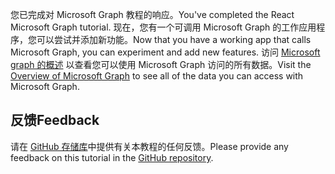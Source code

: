 <!-- markdownlint-disable MD002 MD041 -->

<span data-ttu-id="557d8-101">您已完成对 Microsoft Graph 教程的响应。</span><span class="sxs-lookup"><span data-stu-id="557d8-101">You've completed the React Microsoft Graph tutorial.</span></span> <span data-ttu-id="557d8-102">现在，您有一个可调用 Microsoft Graph 的工作应用程序，您可以尝试并添加新功能。</span><span class="sxs-lookup"><span data-stu-id="557d8-102">Now that you have a working app that calls Microsoft Graph, you can experiment and add new features.</span></span> <span data-ttu-id="557d8-103">访问 [Microsoft graph 的概述](/graph/overview) 以查看您可以使用 Microsoft Graph 访问的所有数据。</span><span class="sxs-lookup"><span data-stu-id="557d8-103">Visit the [Overview of Microsoft Graph](/graph/overview) to see all of the data you can access with Microsoft Graph.</span></span>

## <a name="feedback"></a><span data-ttu-id="557d8-104">反馈</span><span class="sxs-lookup"><span data-stu-id="557d8-104">Feedback</span></span>

<span data-ttu-id="557d8-105">请在 [GitHub 存储库](https://github.com/microsoftgraph/msgraph-training-reactspa)中提供有关本教程的任何反馈。</span><span class="sxs-lookup"><span data-stu-id="557d8-105">Please provide any feedback on this tutorial in the [GitHub repository](https://github.com/microsoftgraph/msgraph-training-reactspa).</span></span>
